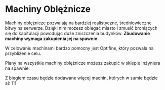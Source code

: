 # Machiny Oblężnicze

Machiny oblężnicze pozwalają na bardziej realistyczne, średniowieczne bitwy na serwerze. Dzięki nim możesz oblegać miasto i zmusić broniących się do kapitulacji powodując duże zniszczenia budynków. **Zbudowanie machiny wymaga zakupienia jej na spawnie.**

W celowaniu machinami bardzo pomocny jest Optifine, który pozwala na przybliżenie celu.

Plany na wszystkie machiny oblężnicze możesz zakupić w sklepie Inżyniera na spawnie.

Z biegiem czasu będzie dodawane więcej machin, których w sumie będzie aż 11!
